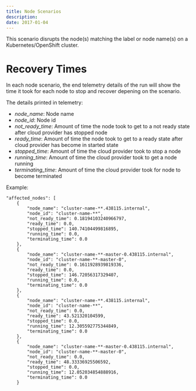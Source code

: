 ```yaml
---
title: Node Scenarios
description: 
date: 2017-01-04
---
```

This scenario disrupts the node(s) matching the label or node name(s) on a Kubernetes/OpenShift cluster.

# Recovery Times 

In each node scenario, the end telemetry details of the run will show the time it took for each node to stop and recover depening on the scenario.  

The details printed in telemetry:
- *node_name*: Node name 
- *node_id*: Node id 
- *not_ready_time*: Amount of time the node took to get to a not ready state after cloud provider has stopped node
- *ready_time*: Amount of time the node took to get to a ready state after cloud provider has become in started state
- *stopped_time*: Amount of time the cloud provider took to stop a node
- *running_time*: Amount of time the cloud provider took to get a node running
- *terminating_time*: Amount of time the cloud provider took for node to become terminated

Example: 
```
"affected_nodes": [
    {
        "node_name": "cluster-name-**.438115.internal",
        "node_id": "cluster-name-**",
        "not_ready_time": 0.18194103240966797,
        "ready_time": 0.0,
        "stopped_time": 140.74104499816895,
        "running_time": 0.0,
        "terminating_time": 0.0
    },
    {
        "node_name": "cluster-name-**-master-0.438115.internal",
        "node_id": "cluster-name-**-master-0",
        "not_ready_time": 0.1611928939819336,
        "ready_time": 0.0,
        "stopped_time": 146.72056317329407,
        "running_time": 0.0,
        "terminating_time": 0.0
    },
    {
        "node_name": "cluster-name-**.438115.internal",
        "node_id": "cluster-name-**",
        "not_ready_time": 0.0,
        "ready_time": 43.521320104599,
        "stopped_time": 0.0,
        "running_time": 12.305592775344849,
        "terminating_time": 0.0
    },
    {
        "node_name": "cluster-name-**-master-0.438115.internal",
        "node_id": "cluster-name-**-master-0",
        "not_ready_time": 0.0,
        "ready_time": 48.33336925506592,
        "stopped_time": 0.0,
        "running_time": 12.052034854888916,
        "terminating_time": 0.0
    }
```

